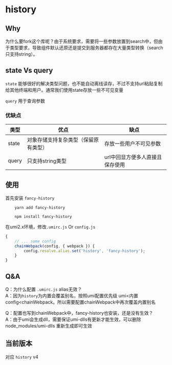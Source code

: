 # history 

## Why
为什么要fork这个库呢？由于系统要求，需要将一些参数放置到search中，但由于类型要求，导致组件默认还原还是提交到服务器都存在大量类型转换（search只支持string）。

## state Vs query
`state` 能够很好的解决类型问题，也不能自动离线读存，不过不支持url粘贴复制给其他终端和用户。通常我们使用state存放一些不可见变量

`query` 用于查询参数

###  优缺点
<table>
<thead>
<tr>
<th>类型</th>
<th>优点</th>
<th>缺点</th>
</tr>
</thead>
<tbody>
<tr>
<td>state</td>
<td>对象存储支持复杂类型（保留原有类型）</td>
<td>存放一些用户不可见参数</td>
</tr>
<tr>
<td>query</td>
<td>只支持string类型</td>
<td>url中回显方便多人直接且保存使用</td>
</tr>
</body>
</table>

## 使用
首先安装 `fancy-history`
```
    yarn add fancy-history

    npm install fancy-history
```

在umi2.x环境，修改`.umirc.js` Or `config.js`
```js
{
    // ... some config
    chainWebpack(config, { webpack }) {
        config.resolve.alias.set('history', 'fancy-history');
    }
}
```
## Q&A
Q：为什么配置 `.umirc.js` alias无效？   
A：因为`history`为内置会覆盖别名，按照umi配置优先级 umi<内置config<chainWebpack。所以需要配置chainWebpack中再次覆盖内置别名
   
Q：配置也写到chainWebpack中，fancy-history也安装，还是没有生效？   
A：由于umi会生成dll，需要保证umi-dlls有更新才能生效，可以删除node_modules/umi-dlls 重新生成即可生效

## 当前版本
对应 `history` v4